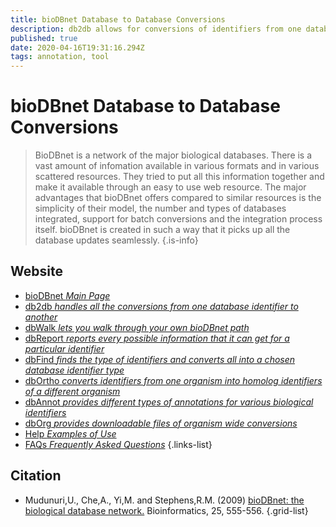 ```yaml
---
title: bioDBnet Database to Database Conversions
description: db2db allows for conversions of identifiers from one database to other database identifiers or annotations.
published: true
date: 2020-04-16T19:31:16.294Z
tags: annotation, tool
---
```


# bioDBnet Database to Database Conversions

> BioDBnet is a network of the major biological databases. There is a vast amount of infomation available in various formats and in various scattered resources. They tried to put all this information together and make it available through an easy to use web resource. The major advantages that bioDBnet offers compared to similar resources is the simplicity of their model, the number and types of databases integrated, support for batch conversions and the integration process itself. bioDBnet is created in such a way that it picks up all the database updates seamlessly.
{.is-info}

## Website

- [bioDBnet *Main Page*](https://biodbnet-abcc.ncifcrf.gov/)
- [db2db *handles all the conversions from one database identifier to another*](https://biodbnet-abcc.ncifcrf.gov/db/db2db.php)
- [dbWalk *lets you walk through your own bioDBnet path*](https://biodbnet-abcc.ncifcrf.gov/db/dbWalk.php)
- [dbReport *reports every possible information that it can get for a particular identifier*](https://biodbnet-abcc.ncifcrf.gov/db/dbReport.php)
- [dbFind *finds the type of identifiers and converts all into a chosen database identifier type*](https://biodbnet-abcc.ncifcrf.gov/db/dbFind.php)
- [dbOrtho *converts identifiers from one organism into homolog identifiers of a different organism*](https://biodbnet-abcc.ncifcrf.gov/db/dbOrtho.php)
- [dbAnnot *provides different types of annotations for various biological identifiers*](https://biodbnet-abcc.ncifcrf.gov/db/dbAnnot.php)
- [dbOrg *provides downloadable files of organism wide conversions*](https://biodbnet-abcc.ncifcrf.gov/db/dbOrg.php)
- [Help *Examples of Use*](https://biodbnet-abcc.ncifcrf.gov/dbInfo/examples.php)
- [FAQs *Frequently Asked Questions*](https://biodbnet-abcc.ncifcrf.gov/dbInfo/faq.php)
{.links-list}

## Citation

- Mudunuri,U., Che,A., Yi,M. and Stephens,R.M. (2009) [bioDBnet: the biological database network.](http://bioinformatics.oxfordjournals.org/content/25/4/555.full.pdf+html) Bioinformatics, 25, 555-556.
{.grid-list}